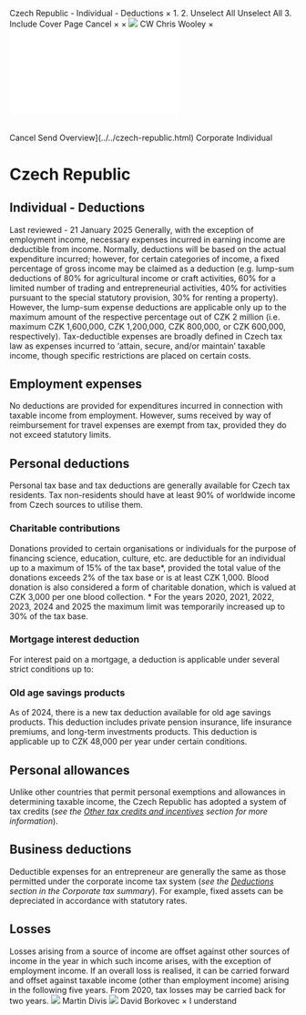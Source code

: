 Czech Republic - Individual - Deductions
×
1.
2.
Unselect All
Unselect All
3.
Include Cover Page
Cancel
×
×
![](../../-/media/world-wide-tax-summaries/attachments/global---chris-wooley.ashx%3Frev=ac5e5f3223b34096b1afc2a6009c7320&revision=ac5e5f32-23b3-4096-b1af-c2a6009c7320&hash=859B7ADC84DC2CBEC9760E9E6EE7DE6D0A8BFCDF)
CW
Chris Wooley
×
![](deductions.html)
######
Cancel
Send
Overview](../../czech-republic.html)
Corporate
Individual
# Czech Republic
## Individual - Deductions
Last reviewed - 21 January 2025
Generally, with the exception of employment income, necessary expenses incurred in earning income are deductible from income. Normally, deductions will be based on the actual expenditure incurred; however, for certain categories of income, a fixed percentage of gross income may be claimed as a deduction (e.g. lump-sum deductions of 80% for agricultural income or craft activities, 60% for a limited number of trading and entrepreneurial activities, 40% for activities pursuant to the special statutory provision, 30% for renting a property). However, the lump-sum expense deductions are applicable only up to the maximum amount of the respective percentage out of CZK 2 million (i.e. maximum CZK 1,600,000, CZK 1,200,000, CZK 800,000, or CZK 600,000, respectively).
Tax-deductible expenses are broadly defined in Czech tax law as expenses incurred to ‘attain, secure, and/or maintain’ taxable income, though specific restrictions are placed on certain costs.
## Employment expenses
No deductions are provided for expenditures incurred in connection with taxable income from employment. However, sums received by way of reimbursement for travel expenses are exempt from tax, provided they do not exceed statutory limits.
## Personal deductions
Personal tax base and tax deductions are generally available for Czech tax residents. Tax non-residents should have at least 90% of worldwide income from Czech sources to utilise them.
### Charitable contributions
Donations provided to certain organisations or individuals for the purpose of financing science, education, culture, etc. are deductible for an individual up to a maximum of 15% of the tax base\*, provided the total value of the donations exceeds 2% of the tax base or is at least CZK 1,000. Blood donation is also considered a form of charitable donation, which is valued at CZK 3,000 per one blood collection.
\* For the years 2020, 2021, 2022, 2023, 2024 and 2025 the maximum limit was temporarily increased up to 30% of the tax base.
### Mortgage interest deduction
For interest paid on a mortgage, a deduction is applicable under several strict conditions up to:
### Old age savings products
As of 2024, there is a new tax deduction available for old age savings products. This deduction includes private pension insurance, life insurance premiums, and long-term investments products. This deduction is applicable up to CZK 48,000 per year under certain conditions.
## Personal allowances
Unlike other countries that permit personal exemptions and allowances in determining taxable income, the Czech Republic has adopted a system of tax credits (*see the [Other tax credits and incentives](other-tax-credits-and-incentives.html) section for more information*).
## Business deductions
Deductible expenses for an entrepreneur are generally the same as those permitted under the corporate income tax system (*see the [Deductions](../corporate/deductions.html) section in the Corporate tax summary*). For example, fixed assets can be depreciated in accordance with statutory rates.
## Losses
Losses arising from a source of income are offset against other sources of income in the year in which such income arises, with the exception of employment income. If an overall loss is realised, it can be carried forward and offset against taxable income (other than employment income) arising in the following five years. From 2020, tax losses may be carried back for two years.
![](../../-/media/world-wide-tax-summaries/czechrepublicmartin-divisprifilejpg20240628075726355.ashx%3Frev=5e6ee60dfbfa4c12a5c4031ac591ce37&revision=5e6ee60d-fbfa-4c12-a5c4-031ac591ce37&hash=691F1A17F59A7C2B0DBD0DE682CF2B5653C13A72)
Martin Divis
![](../../-/media/world-wide-tax-summaries/czechrepublicdavid-borkovecdb--photo2closevery-low-resjpg20240105043250648.ashx%3Frev=a61cb23aae254d5fa1d232f64e6da9e0&revision=a61cb23a-ae25-4d5f-a1d2-32f64e6da9e0&hash=17BC1BB5BA0E64E9BFC4D1E0067E593C64832069)
David Borkovec
×
I understand